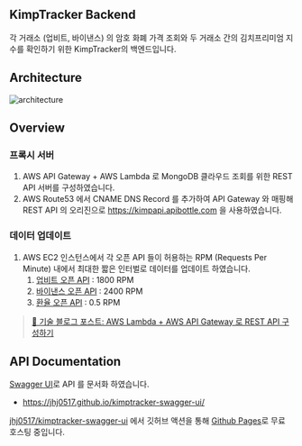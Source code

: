 ## KimpTracker Backend
각 거래소 (업비트, 바이낸스) 의 암호 화폐 가격 조회와 두 거래소 간의 김치프리미엄 지수를 확인하기 위한 KimpTracker의 백엔드입니다. 

## Architecture
![architecture](https://github.com/user-attachments/assets/f693ee73-ec27-4d27-ade1-8ffbbeae61aa)

## Overview
### 프록시 서버
  1. AWS API Gateway + AWS Lambda 로 MongoDB 클라우드 조회를 위한 REST API 서버를 구성하였습니다.
  2. AWS Route53 에서 CNAME DNS Record 를 추가하여 API Gateway 와 매핑해 REST API 의 오리진으로 https://kimpapi.apibottle.com 을 사용하였습니다.
### 데이터 업데이트
1. AWS EC2 인스턴스에서 각 오픈 API 들이 허용하는 RPM (Requests Per Minute) 내에서 최대한 짧은 인터벌로 데이터를 업데이트 하였습니다.
   1. [업비트 오픈 API](https://docs.upbit.com/reference/%EC%A0%84%EC%B2%B4-%EA%B3%84%EC%A2%8C-%EC%A1%B0%ED%9A%8C) : 1800 RPM  
   2. [바이낸스 오픈 API](https://binance-docs.github.io/apidocs/spot/en/#introduction) : 2400 RPM 
   3. [환율 오픈 API](https://fxratesapi.com/) : 0.5 RPM 

> [📝 기술 블로그 포스트: AWS Lambda + AWS API Gateway 로 REST API 구성하기](https://medium.com/aws-tip/building-a-rest-api-with-aws-lambda-and-api-gateway-4582b3783fe5)


## API Documentation
[Swagger UI](https://github.com/swagger-api/swagger-ui)로 API 를 문서화 하였습니다. 
- https://jhj0517.github.io/kimptracker-swagger-ui/

[jhj0517/kimptracker-swagger-ui](https://github.com/jhj0517/kimptracker-swagger-ui) 에서 깃허브 액션을 통해 [Github Pages](https://docs.github.com/en/pages/getting-started-with-github-pages/about-github-pages)로 무료 호스팅 중입니다.<br>
